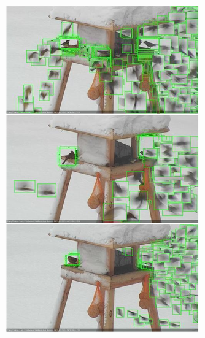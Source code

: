 ![20210130-143414-144414](in2/20210130/20210130-143414-144414_0_.jpg)
![20210130-144421-145427](in2/20210130/20210130-144421-145427_0_.jpg)
![20210130-145433-150439](in2/20210130/20210130-145433-150439_0_.jpg)
